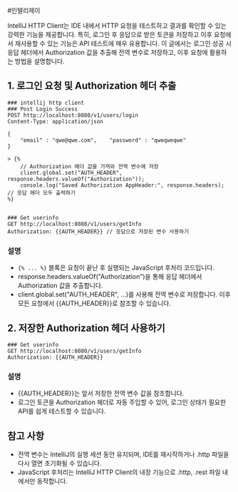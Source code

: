 #인텔리제이


IntelliJ HTTP Client는 IDE 내에서 HTTP 요청을 테스트하고 결과를 확인할 수 있는 강력한 기능을 제공합니다. 특히, 로그인 후 응답으로 받은 토큰을 저장하고 이후 요청에서 재사용할 수 있는 기능은 API 테스트에 매우 유용합니다. 이 글에서는 로그인 성공 시 응답 헤더에서 Authorization 값을 추출해 전역 변수로 저장하고, 이후 요청에 활용하는 방법을 설명합니다.

## **1. 로그인 요청 및 Authorization 헤더 추출**
  
```http
### intellij http client
### Post Login Success  
POST http://localhost:8080/v1/users/login  
Content-Type: application/json  
  
{  
    "email" : "qwe@qwe.com",    "password" : "qweqweqwe"
}  
  
> {%  
    // Authorization 헤더 값을 가져와 전역 변수에 저장  
    client.global.set("AUTH_HEADER", response.headers.valueOf("Authorization"));    
    console.log("Saved Authorization AppHeader:", response.headers); // 응답 헤더 모두 출력하기  
%}  
  
  
### Get userinfo  
GET http://localhost:8080/v1/users/getInfo  
Authorization: {{AUTH_HEADER}} // 응답으로 저장된 변수 사용하기  
```

### **설명**

- `{% ... %}` 블록은 요청이 끝난 후 실행되는 JavaScript 후처리 코드입니다.
- response.headers.valueOf("Authorization")을 통해 응답 헤더에서 Authorization 값을 추출합니다.
- client.global.set("AUTH_HEADER", ...)를 사용해 전역 변수로 저장합니다. 이후 모든 요청에서 {{AUTH_HEADER}}로 참조할 수 있습니다.
  
## **2. 저장한 Authorization 헤더 사용하기**

```http
### Get userinfo
GET http://localhost:8080/v1/users/getInfo
Authorization: {{AUTH_HEADER}}
```

### **설명**

- {{AUTH_HEADER}}는 앞서 저장한 전역 변수 값을 참조합니다.
- 로그인 토큰을 Authorization 헤더로 자동 주입할 수 있어, 로그인 상태가 필요한 API를 쉽게 테스트할 수 있습니다.

  

## **참고 사항**

- 전역 변수는 IntelliJ의 실행 세션 동안 유지되며, IDE를 재시작하거나 .http 파일을 다시 열면 초기화될 수 있습니다.
- JavaScript 후처리는 IntelliJ HTTP Client의 내장 기능으로 .http, .rest 파일 내에서만 동작합니다.